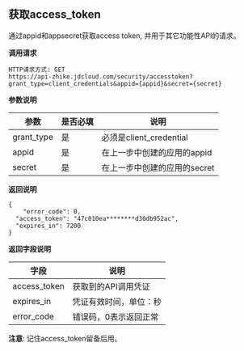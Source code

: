 

## 获取access_token
通过appid和appsecret获取access token, 并用于其它功能性API的请求。

**调用请求**
```
HTTP请求方式: GET
https://api-zhike.jdcloud.com/security/accesstoken?grant_type=client_credentials&appid={appid}&secret={secret}
```

**参数说明**

|     参数     | 是否必填 |             说明                |
| ------------ | ------- | ------------------------------- |
| grant_type   |  是     | 必须是client_credential          |
| appid        |  是     | 在上一步中创建的应用的appid       |
| secret       |  是     | 在上一步中创建的应用的secret      |

**返回说明**
```
{
    "error_code": 0,
  "access_token": "47c010ea********d30db952ac",
  "expires_in": 7200
}
```
**返回字段说明**

|     字段     |          说明             |
| ------------ | ------------------------ |
| access_token   |  获取到的API调用凭证     |
| expires_in     |  凭证有效时间，单位：秒   |
| error_code     |  错误码，0表示返回正常    |

**注意**: 记住access_token留备后用。

